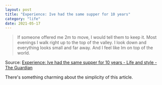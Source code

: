 ```yaml
---
layout: post
title: "Experience: Ive had the same supper for 10 years"
category: "life"
date: 2021-05-17
---
```


>If someone offered me 2m to move, I would tell them to keep it. Most evenings I walk right up to the top of the valley. I look down and everything looks small and far away. And I feel like Im on top of the world.

Source: [Experience: Ive had the same supper for 10 years - Life and style - The Guardian](https://www.theguardian.com/lifeandstyle/2021/apr/16/experience-ive-had-the-same-supper-for-10-years)

There's something charming about the simplicity of this article.
